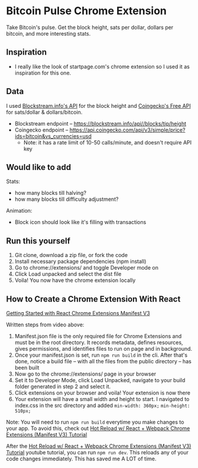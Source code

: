 # Bitcoin Pulse Chrome Extension
Take Bitcoin's pulse. Get the block height, sats per dollar, dollars per bitcoin, and more interesting stats.

## Inspiration
- I really like the look of startpage.com's chrome extension so I used it as inspiration for this one.

## Data
I used [Blockstream.info's API](https://github.com/Blockstream/esplora/blob/master/API.md) for the block height and [Coingecko's Free API](https://www.coingecko.com/en/api/documentation) for sats/dollar & dollars/bitcoin.
- Blockstream endpoint – https://blockstream.info/api//blocks/tip/height
- Coingecko endpoint – https://api.coingecko.com/api/v3/simple/price?ids=bitcoin&vs_currencies=usd
  - Note: it has a rate limit of 10-50 calls/minute, and doesn't require API key

## Would like to add
Stats:
- how many blocks till halving?
- how many blocks till difficulty adjustment?

Animation:
- Block icon should look like it's filling with transactions

## Run this yourself
1. Git clone, download a zip file, or fork the code
2. Install necessary package dependencies (npm install)
3. Go to chrome://extensions/ and toggle Developer mode on
4. Click Load unpacked and select the dist file
5. Voila! You now have the chrome extension locally

## How to Create a Chrome Extension With React
[Getting Started with React Chrome Extensions Manifest V3](https://www.youtube.com/watch?v=IV-CgmgJDBo)

Written steps from video above: 
1. Manifest.json file is the only required file for Chrome Extensions and must be in the root directory. It records metadata, defines resources, gives permissions, and identifies files to run on page and in background.
2. Once your manifest.json is set, run `npm run build` in the cli. After that's done, notice a build file – with all the files from the public directory – has been built
3. Now go to the chrome://extensions/ page in your browser
4. Set it to Developer Mode, click Load Unpacked, navigate to your build folder generated in step 2 and select it.
5. Click extensions on your browser and voila! Your extension is now there
6. Your extension will have a small width and height to start. I navigated to index.css in the src directory and added `min-width: 360px;`
  `min-height: 510px;`

Note: You will need to run `npm run build` everytime you make changes to your app. To avoid this, check out [Hot Reload w/ React + Webpack Chrome Extensions (Manifest V3) Tutorial](https://www.youtube.com/watch?v=eN5eomaACDk) 

After the [Hot Reload w/ React + Webpack Chrome Extensions (Manifest V3) Tutorial](https://www.youtube.com/watch?v=eN5eomaACDk) youtube tutorial, you can run `npm run dev`. This reloads any of your code changes immediately. This has saved me A LOT of time.
